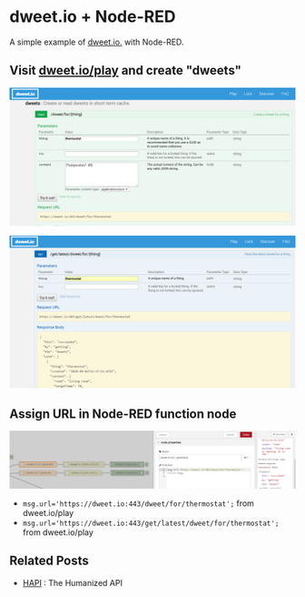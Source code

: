 # dweet.io + Node-RED

A simple example of [dweet.io.](http://dweet.io/) with Node-RED.

## Visit [dweet.io/play](https://dweet.io/play) and create "dweets"

<p align="center">
<img src="https://github.com/phyunsj/dweet.io-node-red/blob/master/dtweet.io.post.thing.png" width="600px"/>
</p>

<p align="center">
<img src="https://github.com/phyunsj/dweet.io-node-red/blob/master/dtweet.io.get.thing.png" width="600px"/>
</p>

## Assign URL in Node-RED function node

<p align="center">
<img src="https://github.com/phyunsj/dweet.io-node-red/blob/master/node-red-function-node-dweet-url.png" width="600px"/>
</p>

- `msg.url='https://dweet.io:443/dweet/for/thermostat';` from dweet.io/play
- `msg.url='https://dweet.io:443/get/latest/dweet/for/thermostat';` from dweet.io/play

## Related Posts

- [HAPI](https://github.com/jheising/HAPI) : The Humanized API
